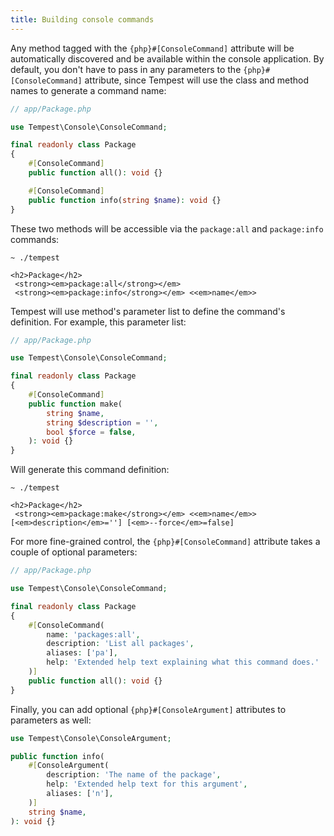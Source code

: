 ```yaml
---
title: Building console commands
---
```


Any method tagged with the `{php}#[ConsoleCommand]` attribute will be automatically discovered and be available within the console application. By default, you don't have to pass in any parameters to the `{php}#[ConsoleCommand]` attribute, since Tempest will use the class and method names to generate a command name:

```php
// app/Package.php

use Tempest\Console\ConsoleCommand;

final readonly class Package
{
    #[ConsoleCommand]
    public function all(): void {}

    #[ConsoleCommand]
    public function info(string $name): void {}
}
```

These two methods will be accessible via the `package:all` and `package:info` commands:

```console
~ ./tempest

<h2>Package</h2>
 <strong><em>package:all</strong></em>
 <strong><em>package:info</strong></em> <<em>name</em>>
```

Tempest will use method's parameter list to define the command's definition. For example, this parameter list:

```php
// app/Package.php

use Tempest\Console\ConsoleCommand;

final readonly class Package
{
    #[ConsoleCommand]
    public function make(
        string $name,
        string $description = '',
        bool $force = false,
    ): void {}
}
```

Will generate this command definition:

```console
~ ./tempest

<h2>Package</h2>
 <strong><em>package:make</strong></em> <<em>name</em>> [<em>description</em>=''] [<em>--force</em>=false]
```

For more fine-grained control, the `{php}#[ConsoleCommand]` attribute takes a couple of optional parameters:

```php
// app/Package.php

use Tempest\Console\ConsoleCommand;

final readonly class Package
{
    #[ConsoleCommand(
        name: 'packages:all',
        description: 'List all packages',
        aliases: ['pa'],
        help: 'Extended help text explaining what this command does.'
    )]
    public function all(): void {}
}
```

Finally, you can add optional `{php}#[ConsoleArgument]` attributes to parameters as well:

```php
use Tempest\Console\ConsoleArgument;

public function info(
    #[ConsoleArgument(
        description: 'The name of the package',
        help: 'Extended help text for this argument',
        aliases: ['n'],
    )]
    string $name,
): void {}
```
